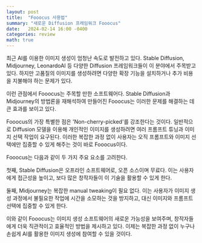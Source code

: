 ```yaml
---
layout: post
title:  "Fooocus 사용법"
summary: "새로운 Diffusion 프레임워크 Fooocus"
date:   2024-02-14 16:00 -0400
categories: review
math: true
---
```



최근 AI를 이용한 이미지 생성이 엄청난 속도로 발전하고 있다. Stable Diffusion, Midjourney, LeonardoAI 등 다양한 Diffusion 프레임워크들이 이 분야에서 주목받고 있다. 하지만 고품질의 이미지를 생성하려면 다양한 확장 기능을 설치하거나 추가 비용을 지불해야 하는 문제가 있다.

이런 관점에서 Fooocus는 주목할 만한 소프트웨어다. Stable Diffusion과 Midjourney의 방법론을 재해석하여 만들어진 Fooocus는 이러한 문제를 해결하는 데 큰 효과를 보이고 있다.

Fooocus의 가장 특별한 점은 'Non-cherry-picked'를 강조한다는 것이다. 일반적으로 Diffusion 모델을 이용해 개인적인 이미지를 생성하려면 여러 프롬프트 튜닝과 이미지 선택 작업이 요구된다. 이러한 복잡한 과정 없이 사용자는 오직 프롬프트와 이미지 선택에만 집중할 수 있게 해주는 것이 바로 Fooocus이다.

Fooocus는 다음과 같이 두 가지 주요 요소를 고려한다.

첫째, Stable Diffusion은 오프라인 소프트웨어로, 오픈 소스이며 무료다. 이는 사용자에게 접근성을 높이고, 보다 많은 창작자들이 이 기술을 활용할 수 있게 한다.

둘째, Midjourney는 복잡한 manual tweaking이 필요 없다. 이는 사용자가 이미지 생성 과정에서 불필요한 작업에 시간을 소모하는 것을 방지하고, 대신 이미지와 프롬프트 선택에 집중할 수 있게 한다.

이와 같이 Fooocus는 이미지 생성 소프트웨어의 새로운 가능성을 보여주며, 창작자들에게 더욱 직관적이고 효율적인 방법을 제시하고 있다. 이제는 복잡한 과정 없이 누구나 손쉽게 AI를 활용한 이미지 생성에 참여할 수 있을 것이다.

